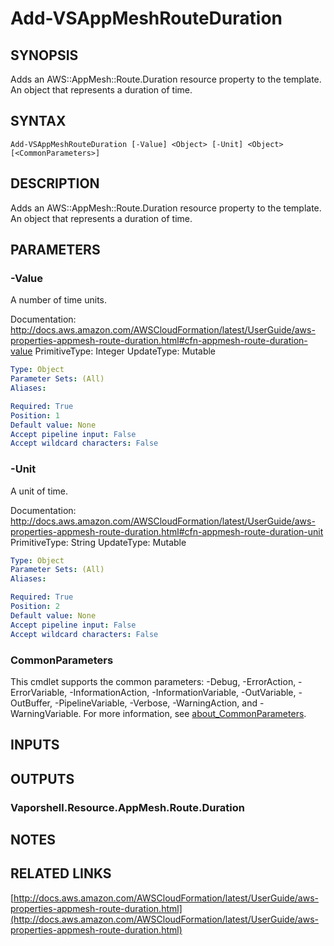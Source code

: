# Add-VSAppMeshRouteDuration

## SYNOPSIS
Adds an AWS::AppMesh::Route.Duration resource property to the template.
An object that represents a duration of time.

## SYNTAX

```
Add-VSAppMeshRouteDuration [-Value] <Object> [-Unit] <Object> [<CommonParameters>]
```

## DESCRIPTION
Adds an AWS::AppMesh::Route.Duration resource property to the template.
An object that represents a duration of time.

## PARAMETERS

### -Value
A number of time units.

Documentation: http://docs.aws.amazon.com/AWSCloudFormation/latest/UserGuide/aws-properties-appmesh-route-duration.html#cfn-appmesh-route-duration-value
PrimitiveType: Integer
UpdateType: Mutable

```yaml
Type: Object
Parameter Sets: (All)
Aliases:

Required: True
Position: 1
Default value: None
Accept pipeline input: False
Accept wildcard characters: False
```

### -Unit
A unit of time.

Documentation: http://docs.aws.amazon.com/AWSCloudFormation/latest/UserGuide/aws-properties-appmesh-route-duration.html#cfn-appmesh-route-duration-unit
PrimitiveType: String
UpdateType: Mutable

```yaml
Type: Object
Parameter Sets: (All)
Aliases:

Required: True
Position: 2
Default value: None
Accept pipeline input: False
Accept wildcard characters: False
```

### CommonParameters
This cmdlet supports the common parameters: -Debug, -ErrorAction, -ErrorVariable, -InformationAction, -InformationVariable, -OutVariable, -OutBuffer, -PipelineVariable, -Verbose, -WarningAction, and -WarningVariable. For more information, see [about_CommonParameters](http://go.microsoft.com/fwlink/?LinkID=113216).

## INPUTS

## OUTPUTS

### Vaporshell.Resource.AppMesh.Route.Duration
## NOTES

## RELATED LINKS

[http://docs.aws.amazon.com/AWSCloudFormation/latest/UserGuide/aws-properties-appmesh-route-duration.html](http://docs.aws.amazon.com/AWSCloudFormation/latest/UserGuide/aws-properties-appmesh-route-duration.html)

